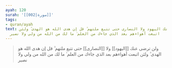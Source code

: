 ```yaml
---
ayah: 120
surah: '[[002|سورة]]'
tags:
- quran/ayah
text: ولن ترضى عنك اليهود ولا النصارى حتى تتبع ملتهم ۗ قل إن هدى الله هو الهدى ۗ ولئن
  اتبعت أهواءهم بعد الذي جاءك من العلم ۙ ما لك من الله من ولي ولا نصير
---
```

> ولن ترضى عنك [[اليهود]] ولا [[النصارى]] حتى تتبع ملتهم ۗ قل إن هدى الله هو الهدى ۗ ولئن اتبعت أهواءهم بعد الذي جاءك من العلم ۙ ما لك من الله من ولي ولا نصير
